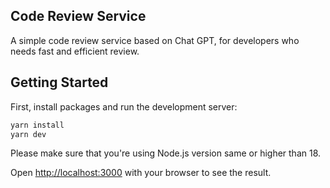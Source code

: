 ## Code Review Service

A simple code review service based on Chat GPT, for developers who needs fast and efficient review.

## Getting Started

First, install packages and run the development server:

```bash
yarn install
yarn dev
```

Please make sure that you're using Node.js version same or higher than 18.

Open [http://localhost:3000](http://localhost:3000) with your browser to see the result.
